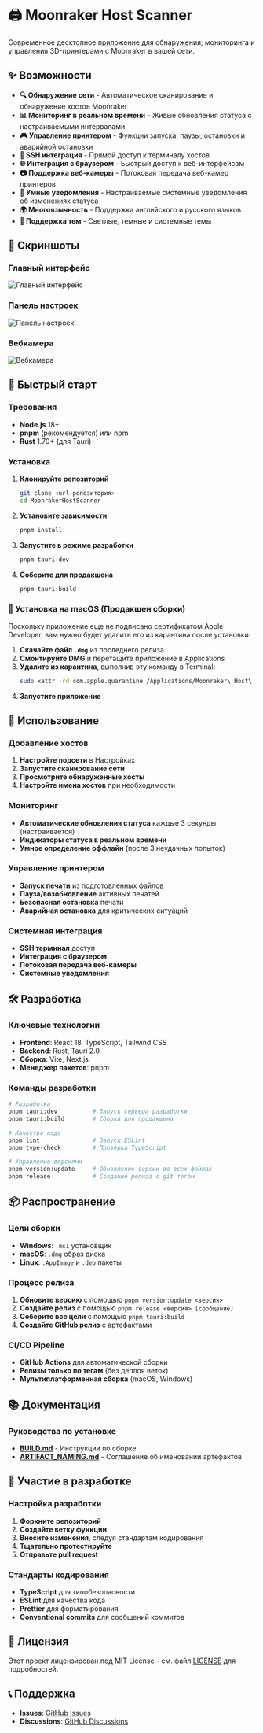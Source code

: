 # 🖨️ Moonraker Host Scanner

Современное десктопное приложение для обнаружения, мониторинга и управления 3D-принтерами с Moonraker в вашей сети.

## ✨ Возможности

- **🔍 Обнаружение сети** - Автоматическое сканирование и обнаружение хостов Moonraker
- **📊 Мониторинг в реальном времени** - Живые обновления статуса с настраиваемыми интервалами
- **🎮 Управление принтером** - Функции запуска, паузы, остановки и аварийной остановки
- **🔗 SSH интеграция** - Прямой доступ к терминалу хостов
- **🌐 Интеграция с браузером** - Быстрый доступ к веб-интерфейсам
- **📷 Поддержка веб-камеры** - Потоковая передача веб-камер принтеров
- **🔔 Умные уведомления** - Настраиваемые системные уведомления об изменениях статуса
- **🌍 Многоязычность** - Поддержка английского и русского языков
- **🎨 Поддержка тем** - Светлые, темные и системные темы

## 📸 Скриншоты

### Главный интерфейс
![Главный интерфейс](./screenshots/MHS_main.png)

### Панель настроек
![Панель настроек](./screenshots/MHS_settings.png)

### Вебкамера
![Вебкамера](./screenshots/MHS_webcam.png)

## 🚀 Быстрый старт

### Требования

- **Node.js** 18+ 
- **pnpm** (рекомендуется) или npm
- **Rust** 1.70+ (для Tauri)

### Установка

1. **Клонируйте репозиторий**
   ```bash
   git clone <url-репозитория>
   cd MoonrakerHostScanner
   ```

2. **Установите зависимости**
   ```bash
   pnpm install
   ```

3. **Запустите в режиме разработки**
   ```bash
   pnpm tauri:dev
   ```

4. **Соберите для продакшена**
   ```bash
   pnpm tauri:build
   ```

### 🍎 Установка на macOS (Продакшен сборки)

Поскольку приложение еще не подписано сертификатом Apple Developer, вам нужно будет удалить его из карантина после установки:

1. **Скачайте файл `.dmg`** из последнего релиза
2. **Смонтируйте DMG** и перетащите приложение в Applications
3. **Удалите из карантина**, выполнив эту команду в Terminal:
   ```bash
   sudo xattr -rd com.apple.quarantine /Applications/Moonraker\ Host\ Scanner.app
   ```
4. **Запустите приложение**

## 📱 Использование

### Добавление хостов
1. **Настройте подсети** в Настройках
2. **Запустите сканирование сети**
3. **Просмотрите обнаруженные хосты**
4. **Настройте имена хостов** при необходимости

### Мониторинг
- **Автоматические обновления статуса** каждые 3 секунды (настраивается)
- **Индикаторы статуса в реальном времени**
- **Умное определение оффлайн** (после 3 неудачных попыток)

### Управление принтером
- **Запуск печати** из подготовленных файлов
- **Пауза/возобновление** активных печатей
- **Безопасная остановка** печати
- **Аварийная остановка** для критических ситуаций

### Системная интеграция
- **SSH терминал** доступ
- **Интеграция с браузером**
- **Потоковая передача веб-камеры**
- **Системные уведомления**

## 🛠️ Разработка

### Ключевые технологии
- **Frontend**: React 18, TypeScript, Tailwind CSS
- **Backend**: Rust, Tauri 2.0
- **Сборка**: Vite, Next.js
- **Менеджер пакетов**: pnpm

### Команды разработки
```bash
# Разработка
pnpm tauri:dev          # Запуск сервера разработки
pnpm tauri:build        # Сборка для продакшена

# Качество кода
pnpm lint               # Запуск ESLint
pnpm type-check         # Проверка TypeScript

# Управление версиями
pnpm version:update     # Обновление версии во всех файлах
pnpm release            # Создание релиза с git тегом
```

## 📦 Распространение

### Цели сборки
- **Windows**: `.msi` установщик
- **macOS**: `.dmg` образ диска
- **Linux**: `.AppImage` и `.deb` пакеты

### Процесс релиза
1. **Обновите версию** с помощью `pnpm version:update <версия>`
2. **Создайте релиз** с помощью `pnpm release <версия> [сообщение]`
3. **Соберите все цели** с помощью `pnpm tauri:build`
4. **Создайте GitHub релиз** с артефактами

### CI/CD Pipeline
- **GitHub Actions** для автоматической сборки
- **Релизы только по тегам** (без деплоя веток)
- **Мультиплатформенная сборка** (macOS, Windows)

## 📚 Документация

### Руководства по установке
- **[BUILD.md](./readme/BUILD.md)** - Инструкции по сборке
- **[ARTIFACT_NAMING.md](./readme/ARTIFACT_NAMING.md)** - Соглашение об именовании артефактов

## 🤝 Участие в разработке

### Настройка разработки
1. **Форкните репозиторий**
2. **Создайте ветку функции**
3. **Внесите изменения**, следуя стандартам кодирования
4. **Тщательно протестируйте**
5. **Отправьте pull request**

### Стандарты кодирования
- **TypeScript** для типобезопасности
- **ESLint** для качества кода
- **Prettier** для форматирования
- **Conventional commits** для сообщений коммитов

## 📄 Лицензия

Этот проект лицензирован под MIT License - см. файл [LICENSE](LICENSE) для подробностей.

## 📞 Поддержка

- **Issues**: [GitHub Issues](https://github.com/your-repo/issues)
- **Discussions**: [GitHub Discussions](https://github.com/your-repo/discussions)

